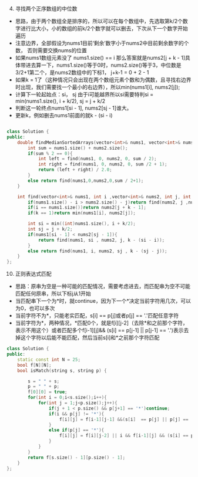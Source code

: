 <!--
 * @Author: zzzzztw
 * @Date: 2023-04-01 09:55:33
 * @LastEditors: Do not edit
 * @LastEditTime: 2023-04-03 00:02:25
 * @FilePath: /zhang/cpptest/算法/leetcode/高频困难题.md
-->
4. 寻找两个正序数组的中位数
* 思路，由于两个数组全是排序的，所以可以在每个数组中，先选取第k/2个数字进行比大小，小的数组的前k/2个数字就可以删去，下次从下一个数字开始遍历
* 注意边界，全部假设为nums1目前‘剩余’数字小于nums2中目前剩余数字的个数， 否则需要交换nums的位置
* 如果nums1数组元素没了 nums1.size() == i 那么答案就是nums2[j + k - 1]具体带进去算一下，nums1.size()等于0时，nums2.size()等于3，中位数是3/2+1第二个，是nums2数组中的下标1， j+k-1 = 0 + 2 - 1
* 如果k = 1了（这种情况只会出现在两个数组元素个数和为偶数，且寻找右边界时出现，我们需要找一个最小的右边界），所以min(nums1[i], nums2[j]);
* 计算下一轮起始点：si， sj 由于i可能越界所以si需要特判si = min(nums1.size(), i + k/2), sj = j + k/2
* 判断这一轮终点nums1[si - 1], nums2[sj - 1]谁大。
* 更新k，例如删去nums1前面的就k - (si - i)
```cpp

class Solution {
public:
    double findMedianSortedArrays(vector<int>& nums1, vector<int>& nums2) {
        int sum = nums1.size() + nums2.size();
        if(sum % 2 == 0){
            int left = find(nums1, 0, nums2, 0, sum / 2);
            int right = find(nums1, 0, nums2, 0, sum /2 + 1);
            return (left + right) / 2.0;
        }
        else return find(nums1,0,nums2,0,sum / 2+1);
    }

    int find(vector<int>& nums1, int i ,vector<int>& nums2, int j, int k){
        if(nums1.size() - i > nums2.size() - j)return find(nums2, j ,nums1, i, k);
        if(i == nums1.size())return nums2[j + k - 1];
        if(k == 1)return min(nums1[i], nums2[j]);

        int si = min((int)nums1.size(), i + k/2);
        int sj = j + k/2;
        if(nums1[si - 1] < nums2[sj - 1]){
            return find(nums1, si , nums2, j, k - (si - i));
        }
        else return find(nums1, i, nums2, sj , k - (sj - j));
    }
};

```

10. 正则表达式匹配
* 思路：原串为空是一种可能的匹配情况，需要考虑进去，而匹配串为空不可能匹配任何原串，所以下标j从1开始
* 当匹配串下一个为\*时，就continue，因为下一个\*决定当前字符用几次，可以为0，也可以多次
* 当前字符不为*，只能老实匹配，s[i] == p[j]或者p[j] == '.'匹配任意字符
* 当前字符为*，两种情况，*匹配0个，就是f[i][j-2]（去除\*和之前那个字符，表示不用这个）或者匹配多个f[i-1][j]&& (s[i] == p[j-1] || p[j-1] == '.')表示去掉这个字符以后能不能匹配，然后当前s[i]和\*之前那个字符匹配
```cpp
class Solution {
public:
    static const int N = 25;
    bool f[N][N];
    bool isMatch(string s, string p) {

        s = " " + s;
        p = " " + p;
        f[0][0] = true;
        for(int i = 0;i<s.size();i++){
            for(int j = 1;j<p.size();j++){
                if(j + 1 < p.size() && p[j+1] == '*')continue;
                if(i && p[j] != '*'){
                    f[i][j] = f[i-1][j-1] &&(s[i]  == p[j] || p[j] == '.');
                }
                else if(p[j] == '*'){
                    f[i][j] = f[i][j-2] || i && f[i-1][j] && (s[i] == p[j-1] || p[j-1] == '.');
                }
            }
        }
        return f[s.size() - 1][p.size() - 1];
    }
};
```
